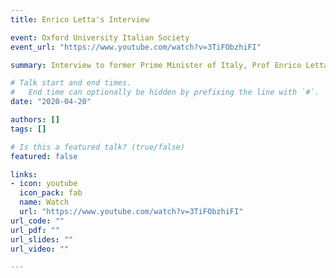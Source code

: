 ```yaml
---
title: Enrico Letta's Interview 

event: Oxford University Italian Society
event_url: "https://www.youtube.com/watch?v=3TiFObzhiFI"

summary: Interview to former Prime Minister of Italy, Prof Enrico Letta.

# Talk start and end times.
#   End time can optionally be hidden by prefixing the line with `#`.
date: "2020-04-20"

authors: []
tags: []

# Is this a featured talk? (true/false)
featured: false

links:
- icon: youtube
  icon_pack: fab
  name: Watch
  url: "https://www.youtube.com/watch?v=3TiFObzhiFI"
url_code: ""
url_pdf: ""
url_slides: ""
url_video: ""

---
```

